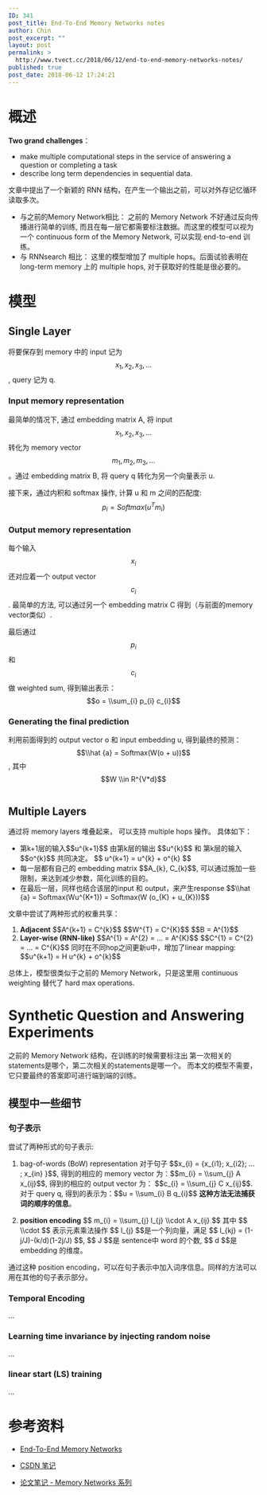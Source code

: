 ```yaml
---
ID: 341
post_title: End-To-End Memory Networks notes
author: Chin
post_excerpt: ""
layout: post
permalink: >
  http://www.tvect.cc/2018/06/12/end-to-end-memory-networks-notes/
published: true
post_date: 2018-06-12 17:24:21
---
```

<h1>概述</h1>

<strong>Two grand challenges</strong>：

<ul>
<li>make multiple computational steps in the service of answering a question or completing a task</li>
<li>describe long term dependencies in sequential data.</li>
</ul>

文章中提出了一个新颖的 RNN 结构，在产生一个输出之前，可以对外存记忆循环读取多次。

<ul>
<li>与之前的Memory Network相比：
之前的 Memory Network 不好通过反向传播进行简单的训练, 而且在每一层它都需要标注数据。而这里的模型可以视为一个 continuous form of the Memory Network, 可以实现 end-to-end 训练。</li>
<li>与 RNNsearch 相比：
这里的模型增加了 multiple hops。后面试验表明在 long-term memory 上的 multiple hops, 对于获取好的性能是很必要的。</li>
</ul>

<h1>模型</h1>

<h2>Single Layer</h2>

将要保存到 memory 中的 input 记为 $$x_{1}, x_{2}, x_{3}, ...$$, query 记为 q.

<h3>Input memory representation</h3>

最简单的情况下, 通过 embedding matrix A, 将 input $$x_{1}, x_{2}, x_{3}, ...$$ 转化为 memory vector $$m_{1}, m_{2}, m_{3}, ...$$ 。通过 embedding matrix B, 将 query q 转化为另一个向量表示 u.

接下来，通过内积和 softmax 操作, 计算 u 和 m 之间的匹配度: $$ p_{i} = Softmax(u^{T}m_{i})$$

<h3>Output memory representation</h3>

每个输入 $$x_{i}$$ 还对应着一个 output vector $$c_{i}$$. 最简单的方法, 可以通过另一个 embedding matrix C 得到（与前面的memory vector类似）.

最后通过$$p_{i}$$ 和 $$c_{i}$$ 做 weighted sum, 得到输出表示：$$o = \\sum_{i} p_{i} c_{i}$$

<h3>Generating the final prediction</h3>

利用前面得到的 output vector o 和 input embedding u, 得到最终的预测：$$\\hat {a} = Softmax(W(o + u))$$, 其中 $$W \\in R^{V*d}$$

<img src="http://www.tvect.cc/wp-content/uploads/2018/06/end2end-memnet-1024x509.png" alt="" />

<h2>Multiple Layers</h2>

通过将 memory layers 堆叠起来， 可以支持 multiple hops 操作。
具体如下：

<ul>
<li>第k+1层的输入$$u^{k+1}$$ 由第k层的输出 $$u^{k}$$ 和 第k层的输入 $$o^{k}$$ 共同决定。
$$ u^{k+1} = u^{k} + o^{k} $$</li>
<li>每一层都有自己的 embedding matrix $$A_{k}, C_{k}$$,
可以通过施加一些限制，来达到减少参数，简化训练的目的。</li>
<li>在最后一层，同样也结合该层的input 和 output，来产生response
$$\\hat {a} = Softmax(Wu^{K+1}) = Softmax(W (o_{K} + u_{K}))$$</li>
</ul>

文章中尝试了两种形式的权重共享：

<ol>
<li><strong>Adjacent</strong>
$$A^{k+1} = C^{k}$$
$$W^{T} = C^{K}$$
$$B = A^{1}$$</li>
<li><strong>Layer-wise (RNN-like)</strong>
$$A^{1} = A^{2} = ... = A^{K}$$
$$C^{1} = C^{2} = ... = C^{K}$$
同时在不同hop之间更新u中，增加了linear mapping: $$u^{k+1} = H u^{k} + o^{k}$$</li>
</ol>

总体上，模型很类似于之前的 Memory Network，只是这里用 continuous weighting 替代了 hard max operations.

<h1>Synthetic Question and Answering Experiments</h1>

之前的 Memory Network 结构，在训练的时候需要标注出 第一次相关的statements是哪个，第二次相关的statements是哪一个。
而本文的模型不需要，它只要最终的答案即可进行端到端的训练。

<h2>模型中一些细节</h2>

<h3>句子表示</h3>

尝试了两种形式的句子表示:

<ol>
<li>bag-of-words (BoW) representation
对于句子 $$x_{i} = {x_{i1}; x_{i2}; ... ; x_{in} }$$, 得到的相应的 memory vector 为：$$m_{i} = \\sum_{j} A x_{ij}$$, 得到的相应的 output vector 为： $$c_{i} = \\sum_{j} C x_{ij}$$.
对于 query q, 得到的表示为：$$u = \\sum_{i} B q_{i}$$
<strong>这种方法无法捕获词的顺序的信息</strong>。</p></li>
<li><p><strong>position encoding</strong>
$$ m_{i} = \\sum_{j} l_{j} \\cdot A x_{ij} $$
其中 $$ \\cdot $$ 表示元素乘法操作
$$ l_{j} $$是一个列向量，满足 $$ l_{kj} = (1-j/J)-(k/d)(1-2j/J) $$, $$ J $$是 sentence中 word 的个数, $$ d $$是 embedding 的维度。</p></li>
</ol>

<p>通过这种 position encoding，可以在句子表示中加入词序信息。同样的方法可以用在其他的句子表示部分。

<h3>Temporal Encoding</h3>

...

<h3>Learning time invariance by injecting random noise</h3>

...

<h3>linear start (LS) training</h3>

...

<h1>参考资料</h1>

<ul>
<li><p><a href="https://arxiv.org/abs/1503.08895" title="End-To-End Memory Network">End-To-End Memory Networks</a></p></li>
<li><p><a href="https://blog.csdn.net/u014300008/article/details/52794821">CSDN 笔记</a></p></li>
<li><p><a href="https://zhuanlan.zhihu.com/p/32257642">论文笔记 - Memory Networks 系列</a></p></li>
</ul>